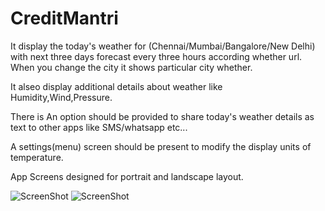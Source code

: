 # CreditMantri

It  display the today's weather for (Chennai/Mumbai/Bangalore/New Delhi)
with next three days forecast every three hours according whether url. When you change the city it shows particular city whether.

It alseo display additional details about weather like
Humidity,Wind,Pressure.

There is An option should be provided to share today's weather details as text to other apps like
SMS/whatsapp etc...

A settings(menu) screen should be present to modify the display units of temperature.

App Screens designed for portrait and landscape layout.

![ScreenShot](https://raw.github.com/saecmca/CreditMantri/master/photo_2018-02-21_11-14-25.jpg)
![ScreenShot](https://raw.github.com/saecmca/CreditMantri/master/photo_2018-02-21_11-14-15.jpg)
 

